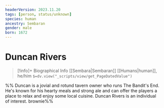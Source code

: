 ```yaml
---
headerVersion: 2023.11.20
tags: [person, status/unknown]
species: human
ancestry: Sembaran
gender: male
born: 1672
---
```

# Duncan Rivers
>[!info]+ Biographical Info
> [[Sembara|Sembaran]] [[Humans|human]], he/him
> `$=dv.view("_scripts/view/get_PageDatedValue")`

%% Duncan is a jovial and rotund tavern owner who runs The Bandit's End. He's known for his hearty meals and strong ale and can offer the players a place to relax and enjoy some local cuisine.
Duncan Rivers is an individual of interest. 
brownie%%
